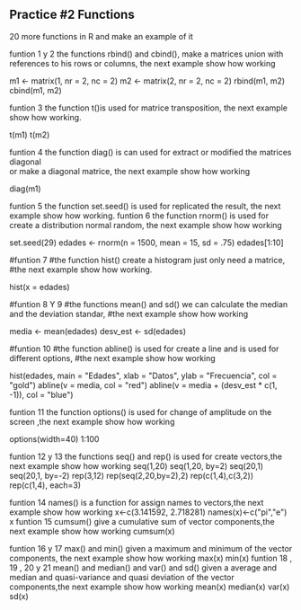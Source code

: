 
## Practice #2  Functions


20 more functions in R and make an example of it


funtion 1 y 2 
the functions rbind() and cbind(),
make a matrices union with references to his rows or columns,
the next example show how working 

m1 <- matrix(1, nr = 2, nc = 2)
m2 <- matrix(2, nr = 2, nc = 2)
rbind(m1, m2)
cbind(m1, m2)

funtion 3
the function t()is used for matrice transposition, the next example show how working.

t(m1)
t(m2)

funtion 4
the function diag() is can used for extract or modified the matrices diagonal  
or make a diagonal matrice, the next example show how working

diag(m1)

funtion 5 
the function set.seed() is used for replicated the result, the next example show how working. 
funtion 6
the function rnorm() is used for create a distribution normal 
random, the next example show how working

set.seed(29)
edades <- rnorm(n = 1500, mean = 15, sd = .75)
edades[1:10]

#funtion 7
#the function hist() create a histogram just only need a matrice,
#the next example show how working.

hist(x = edades)

#funtion 8 Y 9
#the functions mean() and sd() we can calculate the median and the deviation standar, 
#the next example show how working

media <- mean(edades)
desv_est <- sd(edades)

#funtion 10
#the function abline() is used for create a line and is used for different options, 
#the next example show how working 

hist(edades, main = "Edades", xlab = "Datos", ylab = "Frecuencia", col = "gold")
abline(v = media, col = "red")
abline(v = media + (desv_est * c(1, -1)), col = "blue")

funtion 11
the function options() is used for change of amplitude on the screen 
,the next example show how working

options(width=40)
1:100

funtion 12 y 13
the functions seq() and rep() is used for create vectors,the next example show how working
seq(1,20)
seq(1,20, by=2)
seq(20,1)
seq(20,1, by=-2)
rep(3,12)
rep(seq(2,20,by=2),2)
rep(c(1,4),c(3,2))
rep(c(1,4), each=3)

funtion 14
names() is a function for assign names to vectors,the next example show how working
x<-c(3.141592, 2.718281)
names(x)<-c("pi","e")
x 
funtion 15
cumsum() give a cumulative sum of vector components,the next example show how working
cumsum(x) 

funtion 16 y 17
max() and min() given a maximum and minimum  of the vector components,
the next example show how working
max(x)
min(x) 
funtion 18 , 19 , 20 y 21
mean() and median() and var() and sd() given a average and median and
quasi-variance and quasi deviation of the vector components,the next example show how working
mean(x)
median(x)
var(x)
sd(x)
